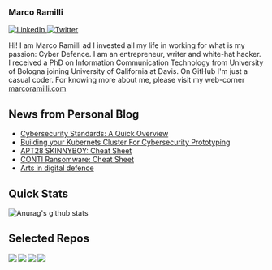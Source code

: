 ### Marco Ramilli

<p align="left">
 <a href="https://www.linkedin.com/in/marcoramilli/" target="_blank">
    <img src="https://img.shields.io/badge/LinkedIn-%230077B5.svg?&style=flat-square&logo=linkedin&logoColor=white&color=071A2C" alt="LinkedIn">
 <a href="https://twitter.com/Marco_Ramilli/" target="_blank">
    <img src="https://img.shields.io/badge/Twitter-%231877F2.svg?&style=flat-square&logo=twitter&logoColor=white&color=071A2C" alt="Twitter">
  </a>
</p>

Hi! I am Marco Ramilli ad I invested all my life in working for what is my passion: Cyber Defence. I am an entrepreneur, writer and white-hat hacker. I received a PhD on Information Communication Technology from University of Bologna joining University of California at Davis. On GitHub I'm just a casual coder. For knowing more about me, please visit my web-corner [marcoramilli.com](https://marcoramilli.com) 

## News from Personal Blog
<!--START_SECTION:feed-->
* [Cybersecurity Standards: A Quick Overview](https:&#x2F;&#x2F;marcoramilli.com&#x2F;2022&#x2F;02&#x2F;07&#x2F;cybersecurity-standards-a-quick-overview&#x2F;)
* [Building your Kubernets Cluster For Cybersecurity Prototyping](https:&#x2F;&#x2F;marcoramilli.com&#x2F;2022&#x2F;01&#x2F;18&#x2F;building-your-kubernets-cluster-for-cybersecurity-prototyping&#x2F;)
* [APT28 SKINNYBOY: Cheat Sheet](https:&#x2F;&#x2F;marcoramilli.com&#x2F;2021&#x2F;12&#x2F;30&#x2F;apt28-skinnyboy-cheat-sheet&#x2F;)
* [CONTI Ransomware: Cheat Sheet](https:&#x2F;&#x2F;marcoramilli.com&#x2F;2021&#x2F;11&#x2F;07&#x2F;conti-ransomware-cheat-sheet&#x2F;)
* [Arts in digital defence](https:&#x2F;&#x2F;marcoramilli.com&#x2F;2021&#x2F;10&#x2F;16&#x2F;arts-in-digital-defence&#x2F;)
<!--END_SECTION:feed-->

## Quick Stats
![Anurag's github stats](https://github-readme-stats.vercel.app/api?username=marcoramilli&show_icons=true&hide_border=true&hide=contribs,prs])

## Selected Repos
<a href="https://github.com/marcoramilli/MalwareTrainingSets">
  <img align="left" src="https://github-readme-stats.vercel.app/api/pin/?username=marcoramilli&repo=MalwareTrainingSets" />
</a>
<a href="https://github.com/marcoramilli/PhishingKitTracker">
  <img align="left" src="https://github-readme-stats.vercel.app/api/pin/?username=marcoramilli&repo=PhishingKitTracker" />
</a>
<a href="https://github.com/marcoramilli/malcontrol">
  <img align="left" src="https://github-readme-stats.vercel.app/api/pin/?username=marcoramilli&repo=malcontrol" />
</a>
<a href="https://github.com/marcoramilli/APT34">
  <img align="left" src="https://github-readme-stats.vercel.app/api/pin/?username=marcoramilli&repo=APT34" />
</a>
